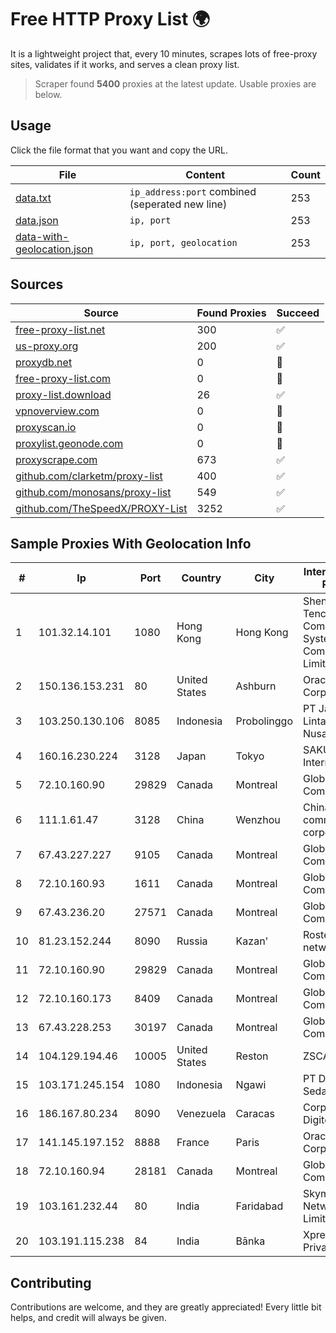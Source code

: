 
# Free HTTP Proxy List 🌍

It is a lightweight project that, every 10 minutes, scrapes lots of free-proxy sites, validates if it works, and serves a clean proxy list.


> Scraper found **5400** proxies at the latest update. Usable proxies are below.

## Usage

Click the file format that you want and copy the URL.


|File|Content|Count|
|----|-------|-----|
|[data.txt](https://raw.githubusercontent.com/themiralay/Proxy-List-World/master/data.txt)|`ip_address:port` combined (seperated new line)|253|
|[data.json](https://raw.githubusercontent.com/themiralay/Proxy-List-World/master/data.json)|`ip, port`|253|
|[data-with-geolocation.json](https://raw.githubusercontent.com/themiralay/Proxy-List-World/master/data-with-geolocation.json)|`ip, port, geolocation`|253|

## Sources

|Source|Found Proxies|Succeed|
|------|-------------|-------|
|[free-proxy-list.net](https://free-proxy-list.net)|300|✅|
|[us-proxy.org](https://www.us-proxy.org)|200|✅|
|[proxydb.net](http://proxydb.net)|0|🚫|
|[free-proxy-list.com](https://free-proxy-list.com/?page=&port=&type%5B%5D=http&type%5B%5D=https&up_time=0&search=Search)|0|🚫|
|[proxy-list.download](https://www.proxy-list.download/HTTP)|26|✅|
|[vpnoverview.com](https://vpnoverview.com/privacy/anonymous-browsing/free-proxy-servers)|0|🚫|
|[proxyscan.io](https://www.proxyscan.io)|0|🚫|
|[proxylist.geonode.com](https://proxylist.geonode.com/api/proxy-list?limit=300&page=1&sort_by=lastChecked&sort_type=desc&protocols=http,https)|0|🚫|
|[proxyscrape.com](https://api.proxyscrape.com/v2/?request=displayproxies&protocol=http&timeout=10000&country=all&ssl=all&anonymity=all)|673|✅|
|[github.com/clarketm/proxy-list](https://raw.githubusercontent.com/clarketm/proxy-list/master/proxy-list-raw.txt)|400|✅|
|[github.com/monosans/proxy-list](https://raw.githubusercontent.com/monosans/proxy-list/main/proxies/http.txt)|549|✅|
|[github.com/TheSpeedX/PROXY-List](https://raw.githubusercontent.com/TheSpeedX/PROXY-List/master/http.txt)|3252|✅|


## Sample Proxies With Geolocation Info

|#|Ip|Port|Country|City|Internet Service Provider|
|-|--|----|-------|----|-------------------------|
|1|101.32.14.101|1080|Hong Kong|Hong Kong|Shenzhen Tencent Computer Systems Company Limited|
|2|150.136.153.231|80|United States|Ashburn|Oracle Corporation|
|3|103.250.130.106|8085|Indonesia|Probolinggo|PT Jawara Lintas Data Nusantara|
|4|160.16.230.224|3128|Japan|Tokyo|SAKURA Internet Inc.|
|5|72.10.160.90|29829|Canada|Montreal|GloboTech Communications|
|6|111.1.61.47|3128|China|Wenzhou|China Mobile communications corporation|
|7|67.43.227.227|9105|Canada|Montreal|GloboTech Communications|
|8|72.10.160.93|1611|Canada|Montreal|GloboTech Communications|
|9|67.43.236.20|27571|Canada|Montreal|GloboTech Communications|
|10|81.23.152.244|8090|Russia|Kazan'|Rostelecom networks|
|11|72.10.160.90|29829|Canada|Montreal|GloboTech Communications|
|12|72.10.160.173|8409|Canada|Montreal|GloboTech Communications|
|13|67.43.228.253|30197|Canada|Montreal|GloboTech Communications|
|14|104.129.194.46|10005|United States|Reston|ZSCALER, INC.|
|15|103.171.245.154|1080|Indonesia|Ngawi|PT Data Arta Sedaya|
|16|186.167.80.234|8090|Venezuela|Caracas|Corporacion Digitel C.A.|
|17|141.145.197.152|8888|France|Paris|Oracle Corporation|
|18|72.10.160.94|28181|Canada|Montreal|GloboTech Communications|
|19|103.161.232.44|80|India|Faridabad|Skymax Network Private Limited|
|20|103.191.115.238|84|India|Bānka|Xpress Fiber Private Limited|



## Contributing

Contributions are welcome, and they are greatly appreciated! Every
little bit helps, and credit will always be given.

